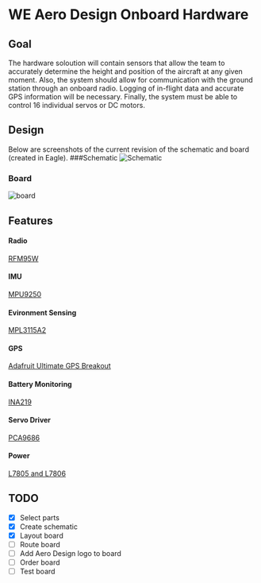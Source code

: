 # WE Aero Design Onboard Hardware

## Goal
The hardware soloution will contain sensors that allow the team to accurately determine the height and position of the aircraft at any given moment. Also, the system should allow for communication with the ground station through an onboard radio. Logging of in-flight data and accurate GPS information will be necessary. Finally, the system must be able to control 16 individual servos or DC motors.

## Design
Below are screenshots of the current revision of the schematic and board (created in Eagle).
###Schematic
![Schematic](./schematic_ref)
### Board
![board](./board_ref)

## Features
#### Radio
[RFM95W](https://www.adafruit.com/product/3072)

#### IMU
[MPU9250](https://www.sparkfun.com/products/13762)

#### Evironment Sensing
[MPL3115A2](https://www.adafruit.com/product/1893)

#### GPS
[Adafruit Ultimate GPS Breakout](https://www.adafruit.com/product/746?gclid=CjwKCAjwscDpBRBnEiwAnQ0HQNEhq5xu14W7TX12W0gVZqHBnbDJNApMf9mEeb73NOOZy2kR0mpCVRoCgI8QAvD_BwE)

#### Battery Monitoring
[INA219](https://www.adafruit.com/product/904)

#### Servo Driver
[PCA9686](https://cdn-shop.adafruit.com/datasheets/PCA9685.pdf)

#### Power
[L7805 and L7806](https://www.mouser.ca/datasheet/2/389/l78m-974157.pdf)

## TODO
- [x] Select parts
- [x] Create schematic
- [x] Layout board
- [ ] Route board
- [ ] Add Aero Design logo to board
- [ ] Order board
- [ ] Test board